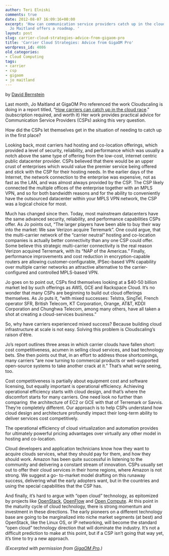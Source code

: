 ```yaml
---
author: Teri Elniski
comments: true
date: 2012-08-07 16:09:16+00:00
excerpt: 'How can communication service providers catch up in the cloud race? GigaOM''s
  Jo Maitland offers a roadmap. '
layout: post
slug: carrier-cloud-strategies-advice-from-gigaom-pro
title: 'Carrier Cloud Strategies: Advice from GigaOM Pro'
wordpress_id: 4086
old_categories:
- Cloud Computing
tags:
- carrier
- csp
- gigaom
- jo maitland
---
```


by [David Bernstein](http://www.linkedin.com/in/davidrbernstein)

Last month, Jo Maitland at GigaOM Pro referenced the work Cloudscaling is doing in a report titled, “[How carriers can catch up in the cloud race](http://pro.gigaom.com/2012/07/how-carriers-can-catch-up-in-the-cloud-race/).” (subscription required, and worth it) Her work provides practical advice for Communication Service Providers (CSPs) asking this very question.

How did the CSPs let themselves get in the situation of needing to catch up in the first place?

Looking back, most carriers had hosting and co-location offerings, which provided a level of security, reliability, and performance which was usually a notch above the same type of offering from the low-cost, internet centric public datacenter provider. CSPs believed that there would be an upper crust of enterprises which would value the premier service being offered and stick with the CSP for their hosting needs. In the earlier days of the Internet, the network connection to the enterprise was expensive, not as fast as the LAN, and was almost always provided by the CSP. The CSP likely connected the multiple offices of the enterprise together with an MPLS VPN, and so for both bandwidth reasons and for the ability to conveniently have the outsourced datacenter within your MPLS VPN network, the CSP was a logical choice for most.

Much has changed since then. Today, most mainstream datacenters have the same advanced security, reliability, and performance capabilities CSPs offer. As Jo points out, “The larger players have been able to buy their way into the market: We saw Verizon acquire Terremark”. One could argue, that the multi-carrier network of the “carrier neutral” hosting and co-location companies is actually better connectivity than any one CSP could offer. Some believe this strategic multi-carrier connectivity is the real reason Verizon acquired Terremark, with its “NAP of the Americas.” Finally, performance improvements and cost reduction in encryption-capable routers are allowing customer-configurable, IPSec-based VPN capability over multiple carrier networks an attractive alternative to the carrier-configured and controlled MPLS-based VPN.

Jo goes on to point out, CSPs find themselves looking at a $40-50 billion market led by such offerings as AWS, GCE and Rackspace Cloud. It’s no wonder that many CSPs are beginning to build out cloud offerings themselves. As Jo puts it, “with mixed successes: Telstra, SingTel, French operator SFR, British Telecom, KT Corporation, Orange, AT&T, KDDI Corporation and Chunghwa Telecom, among many others, have all taken a shot at creating a cloud-services business.”

So, why have carriers experienced mixed success? Because building cloud infrastructure at scale is not easy. Solving this problem is Cloudscaling’s raison d'être.

Jo’s report outlines three areas in which carrier clouds have fallen short: cost competitiveness, acumen in selling cloud services, and bad technology bets. She then points out that, in an effort to address those shortcomings, many carriers “are now turning to commercial products or well-supported open-source systems to take another crack at it.” That’s what we’re seeing, too.

Cost competitiveness is partially about equipment cost and software licensing, but equally important is operational efficiency. Achieving operational efficiency starts with cloud design, and that’s where the discomfort starts for many carriers. One need look no further than comparing  the architecture of EC2 or GCE with that of Terremark or Savvis. They’re completely different. Our approach is to help CSPs understand how cloud design and architecture profoundly impact their long-term ability to deliver services cost competitively.

The operational efficiency of cloud virtualization and automation provides for ultimately powerful pricing advantages over virtually any other model in hosting and co-location.

Cloud developers and application technicians know how they want to acquire clouds services, what they should pay for them, and how they should work. Amazon has been quite successful in listening to the community and delivering a constant stream of innovation. CSPs usually set out to offer their cloud services in their home regions, where Amazon is not strong. We suggest a go- to-market model drafting on this runaway success, delivering what the early adopters want, but in the countries and using the special capabilities that the CSP has.

And finally, it’s hard to argue with “open cloud” technology, as epitomized by projects like [OpenStack](http://www.openstack.org/), [OpenFlow](http://www.openflow.org/) and [Open Compute](http://opencompute.org/). At this point in the maturity cycle of cloud technology, there is strong momentum and investment in these directions. The early pioneers on a different technology base are going to be marginalized into niche market segments (at best) and OpenStack, like the Linux OS, or IP networking, will become the standard “open cloud” technology direction that will dominate the industry. It’s not a difficult prediction to make at this point, but if a CSP isn’t going that way yet, it’s time to try a new approach.

_(Excerpted with permission from [GigaOM Pro](http://pro.gigaom.com/).)_

